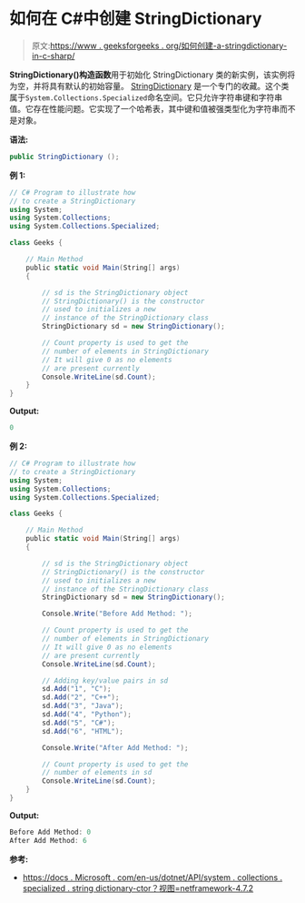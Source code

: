 # 如何在 C#中创建 StringDictionary

> 原文:[https://www . geeksforgeeks . org/如何创建-a-stringdictionary-in-c-sharp/](https://www.geeksforgeeks.org/how-to-create-a-stringdictionary-in-c-sharp/)

**StringDictionary()构造函数**用于初始化 StringDictionary 类的新实例，该实例将为空，并将具有默认的初始容量。 [StringDictionary](https://www.geeksforgeeks.org/c-sharp-stringdictionary-class/) 是一个专门的收藏。这个类属于`System.Collections.Specialized`命名空间。它只允许字符串键和字符串值。它存在性能问题。它实现了一个哈希表，其中键和值被强类型化为字符串而不是对象。

**语法:**

```cs
public StringDictionary ();
```

**例 1:**

```cs
// C# Program to illustrate how
// to create a StringDictionary
using System;
using System.Collections;
using System.Collections.Specialized;

class Geeks {

    // Main Method
    public static void Main(String[] args)
    {

        // sd is the StringDictionary object
        // StringDictionary() is the constructor
        // used to initializes a new
        // instance of the StringDictionary class
        StringDictionary sd = new StringDictionary();

        // Count property is used to get the
        // number of elements in StringDictionary
        // It will give 0 as no elements
        // are present currently
        Console.WriteLine(sd.Count);
    }
}
```

**Output:**

```cs
0

```

**例 2:**

```cs
// C# Program to illustrate how
// to create a StringDictionary
using System;
using System.Collections;
using System.Collections.Specialized;

class Geeks {

    // Main Method
    public static void Main(String[] args)
    {

        // sd is the StringDictionary object
        // StringDictionary() is the constructor
        // used to initializes a new
        // instance of the StringDictionary class
        StringDictionary sd = new StringDictionary();

        Console.Write("Before Add Method: ");

        // Count property is used to get the
        // number of elements in StringDictionary
        // It will give 0 as no elements
        // are present currently
        Console.WriteLine(sd.Count);

        // Adding key/value pairs in sd
        sd.Add("1", "C");
        sd.Add("2", "C++");
        sd.Add("3", "Java");
        sd.Add("4", "Python");
        sd.Add("5", "C#");
        sd.Add("6", "HTML");

        Console.Write("After Add Method: ");

        // Count property is used to get the
        // number of elements in sd
        Console.WriteLine(sd.Count);
    }
}
```

**Output:**

```cs
Before Add Method: 0
After Add Method: 6

```

**参考:**

*   [https://docs . Microsoft . com/en-us/dotnet/API/system . collections . specialized . string dictionary-ctor？视图=netframework-4.7.2](https://docs.microsoft.com/en-us/dotnet/api/system.collections.specialized.stringdictionary.-ctor?view=netframework-4.7.2)